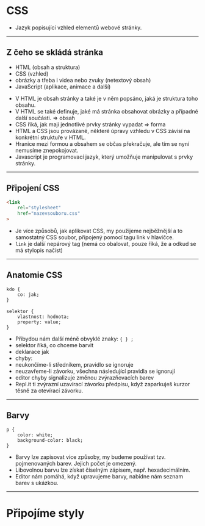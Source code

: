 <!-- .slide: data-state="c-slide-inter" -->

# CSS

>>>
* Jazyk popisující vzhled elementů webové stránky.

----

## Z čeho se skládá stránka

* HTML (obsah a struktura) <!-- .element: class="fragment" -->
* CSS (vzhled) <!-- .element: class="fragment" -->
* obrázky a třeba i videa nebo zvuky (netextový obsah) <!-- .element: class="fragment" -->
* JavaScript (aplikace, animace a další) <!-- .element: class="fragment" -->

>>>
* V HTML je obsah stránky a také je v něm popsáno, jaká je struktura toho obsahu.
* V HTML se také definuje, jaké má stránka obsahovat obrázky a případné další součásti. => obsah
* CSS říká, jak mají jednotlivé prvky stránky vypadat => forma
* HTML a CSS jsou provázané, některé úpravy vzhledu v CSS závisí na konkrétní struktuře v HTML.
* Hranice mezi formou a obsahem se občas překračuje, ale tím se nyní nemusíme znepokojovat.
* Javascript je programovací jazyk, který umožňuje manipulovat s prvky stránky.

----

## Připojení CSS

```html
<link
	rel="stylesheet"
	href="nazevsouboru.css"
>
```
<!-- .element: class="c-text-lg stretch" contenteditable="true" -->

>>>
* Je více způsobů, jak aplikovat CSS, my použijeme nejběžnější a to samostatný CSS soubor, připojený pomocí tagu link v hlavičce.
* `link` je další nepárový tag (nemá co obalovat, pouze říká, že a odkud se má stylopis načíst)

----

## Anatomie CSS

<pre class="c-text-md fragment" contenteditable data-fragment-index="10"><code class="lang-css" data-noescape><span class="fragment" data-fragment-index="20">kdo</span><span class="fragment" data-fragment-index="30"> { </span>
	<span class="fragment" data-fragment-index="40">co</span><span class="fragment" data-fragment-index="50">:</span><span class="fragment" data-fragment-index="60"> jak</span><span class="fragment" data-fragment-index="70">;</span>
<span class="fragment" data-fragment-index="80">}</span>
</code>
<code class="lang-css" data-noescape><span class="fragment" data-fragment-index="120">selektor</span><span class="fragment" data-fragment-index="130"> { </span>
	<span class="fragment" data-fragment-index="140">vlastnost</span><span class="fragment" data-fragment-index="150">:</span><span class="fragment" data-fragment-index="160"> hodnota</span><span class="fragment" data-fragment-index="170">;</span><span class="fragment" data-fragment-index="1100">
	property: value;</span>
<span class="fragment" data-fragment-index="180">}</span>
</code></pre>

>>>
* Přibydou nám další méně obvyklé znaky: `{ } ;`
* selektor říká, co chceme barvit
* deklarace jak
* chyby:
 * neukončíme-li středníkem, pravidlo se ignoruje
 * neuzavřeme-li závorku, všechna následující pravidla se ignorují
* editor chyby signalizuje změnou zvýrazňovacích barev
* Repl.it ti zvýrazní uzavírací závorku předpisu, když zaparkuješ kurzor těsně za otevírací závorku.

----

## Barvy

<pre class="c-text-md fragment" contenteditable data-fragment-index="10"><code class="lang-css" data-noescape><span class="fragment" data-fragment-index="20">p</span><span class="fragment" data-fragment-index="30"> { </span>
	<span class="fragment" data-fragment-index="40">color</span><span class="fragment" data-fragment-index="50">:</span><span class="fragment" data-fragment-index="60"> white</span><span class="fragment" data-fragment-index="70">;</span><span class="fragment" data-fragment-index="100">
	background-color: black;</span>
<span class="fragment" data-fragment-index="80">}</span>
</code></pre>

>>>
* Barvy lze zapisovat více způsoby, my budeme používat tzv. pojmenovaných barev. Jejich počet je omezený.
* Libovolnou barvu lze získat číselným zápisem, např. hexadecimálním.
* Editor nám pomáhá, když upravujeme barvy, nabídne nám seznam barev s ukázkou.

----

<!-- .slide: data-state="c-slide-task" -->

# Připojíme styly
